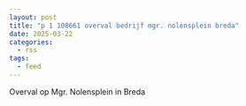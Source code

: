 ```yaml
---
layout: post
title: "p 1 108661 overval bedrijf mgr. nolensplein breda"
date: 2025-03-22
categories: 
  - rss
tags: 
  - feed
---
```


Overval op Mgr. Nolensplein in Breda
